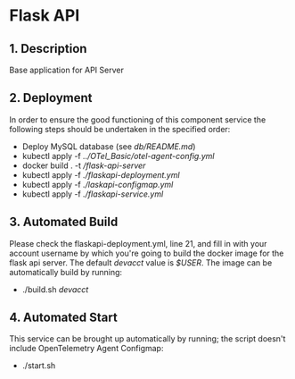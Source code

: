 # Flask API
## 1. Description
Base application for API Server

## 2. Deployment
In order to ensure the good functioning of this component service the following steps should be undertaken in the specified order:
 - Deploy MySQL database (see _db/README.md_)
 - kubectl apply -f _../OTel_Basic/otel-agent-config.yml_
 - docker build . -t _<devacct>/flask-api-server_
 - kubectl apply -f _./flaskapi-deployment.yml_
 - kubectl apply -f _./laskapi-configmap.yml_
 - kubectl apply -f _./flaskapi-service.yml_

## 3. Automated Build
Please check the flaskapi-deployment.yml, line 21, and fill in with your account username by which you're going to build the docker image for the flask api server.
The default _devacct_ value is _$USER_. 
The image can be automatically build by running:
- ./build.sh _devacct_

## 4. Automated Start
This service can be brought up automatically by running; the script doesn't include OpenTelemetry Agent Configmap:
- ./start.sh
